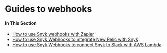 # Guides to webhooks

#### In This Section

* [How to use Snyk webhooks with Zapier](tutorial.md)
* [How to use Snyk Webhooks to integrate New Relic with Snyk](how-to-use-snyk-webhooks-to-integrate-new-relic-with-snyk/)
* [How to use Snyk Webhooks to connect Snyk to Slack with AWS Lambda](how-to-use-snyk-webhooks-to-connect-snyk-to-slack-with-aws-lambda/)
